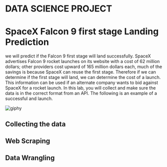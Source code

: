 # DATA SCIENCE PROJECT
# SpaceX Falcon 9 first stage Landing Prediction

<p>
we will predict if the Falcon 9 first stage will land successfully. SpaceX advertises Falcon 9 rocket launches on its website with a cost of 62 million dollars; other providers cost upward of 165 million dollars each, much of the savings is because SpaceX can reuse the first stage. Therefore if we can determine if the first stage will land, we can determine the cost of a launch. This information can be used if an alternate company wants to bid against SpaceX for a rocket launch. In this lab, you will collect and make sure the data is in the correct format from an API. The following is an example of a successful and launch.
</p>

![giphy](https://user-images.githubusercontent.com/53977573/173599312-49e7ca1d-6f3b-427c-bc19-10d9a490f5b6.gif)

## Collecting the data
## Web Scraping
## Data Wrangling
